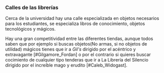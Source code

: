 ### Calles de las librerías

Cerca de la universidad hay una calle especializada en objetos necesarios para los estudiantes, se especializa libros de conocimiento, objetos tecnológicos y mágicos.

Hay una gran competitividad entre las diferentes tiendas, aunque todos saben que por ejemplo si buscas objetos(No armas, si no objetos de utilidad) mágicos tienes que ir a *Gil's* dirigido por el acéntrico y extravagante [#Gilgamore_Fordan] o por el contrario si quieres buscar cocimiento de cualquier tipo tenderas que ir a La Librería del Silencio dirigido por el increíble mago y erudito [#Caleb_Widogast].
